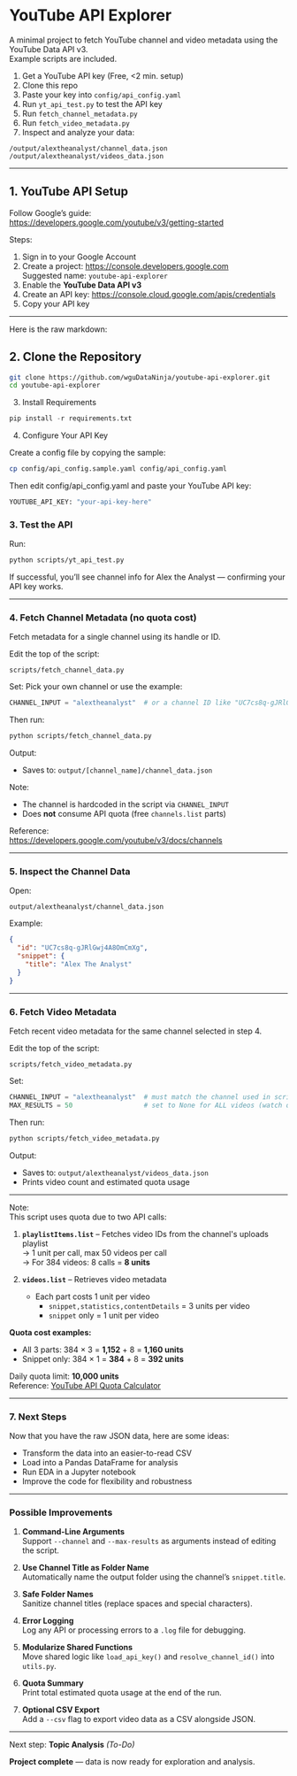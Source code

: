# YouTube API Explorer

A minimal project to fetch YouTube channel and video metadata using the YouTube Data API v3.  
Example scripts are included.

1. Get a YouTube API key  (Free, <2 min. setup)
2. Clone this repo  
3. Paste your key into `config/api_config.yaml`  
4. Run `yt_api_test.py` to test the API key  
5. Run `fetch_channel_metadata.py`  
6. Run `fetch_video_metadata.py`  
7. Inspect and analyze your data:

```
/output/alextheanalyst/channel_data.json  
/output/alextheanalyst/videos_data.json
```

---

## 1. YouTube API Setup

Follow Google’s guide:  
https://developers.google.com/youtube/v3/getting-started

Steps:

1. Sign in to your Google Account  
2. Create a project: https://console.developers.google.com  
   Suggested name: `youtube-api-explorer`  
3. Enable the **YouTube Data API v3**  
4. Create an API key: https://console.cloud.google.com/apis/credentials  
5. Copy your API key  

---

Here is the raw markdown:

## 2. Clone the Repository

```bash
git clone https://github.com/wguDataNinja/youtube-api-explorer.git
cd youtube-api-explorer
````
3. Install Requirements
```python
pip install -r requirements.txt
```

4. Configure Your API Key

Create a config file by copying the sample:
```bash
cp config/api_config.sample.yaml config/api_config.yaml

```

Then edit config/api_config.yaml and paste your YouTube API key:
```python
YOUTUBE_API_KEY: "your-api-key-here"
```



### 3. Test the API

Run:

```bash
python scripts/yt_api_test.py
```

If successful, you’ll see channel info for Alex the Analyst — confirming your API key works.

---

### 4. Fetch Channel Metadata (no quota cost)

Fetch metadata for a single channel using its handle or ID.

Edit the top of the script:

`scripts/fetch_channel_data.py`

Set:
Pick your own channel or use the example:
```python
CHANNEL_INPUT = "alextheanalyst"  # or a channel ID like "UC7cs8q-gJRlGwj4A8OmCmXg"
```

Then run:

```bash
python scripts/fetch_channel_data.py
```

Output:
- Saves to: `output/[channel_name]/channel_data.json`

Note:
- The channel is hardcoded in the script via `CHANNEL_INPUT`
- Does **not** consume API quota (free `channels.list` parts)

Reference:  
https://developers.google.com/youtube/v3/docs/channels

---

### 5. Inspect the Channel Data

Open:

```
output/alextheanalyst/channel_data.json
```

Example:

```json
{
  "id": "UC7cs8q-gJRlGwj4A8OmCmXg",
  "snippet": {
    "title": "Alex The Analyst"
  }
}
```
---

### 6. Fetch Video Metadata

Fetch recent video metadata for the same channel selected in step 4.

Edit the top of the script:

`scripts/fetch_video_metadata.py`

Set:

```python
CHANNEL_INPUT = "alextheanalyst"  # must match the channel used in script 4
MAX_RESULTS = 50                  # set to None for ALL videos (watch quota)
```

Then run:

```bash
python scripts/fetch_video_metadata.py
```

Output:
- Saves to: `output/alextheanalyst/videos_data.json`
- Prints video count and estimated quota usage

---

Note:  
This script uses quota due to two API calls:

1. **`playlistItems.list`** – Fetches video IDs from the channel's uploads playlist  
   → 1 unit per call, max 50 videos per call  
   → For 384 videos: 8 calls = **8 units**

2. **`videos.list`** – Retrieves video metadata  
   - Each part costs 1 unit per video  
     - `snippet,statistics,contentDetails` = 3 units per video  
     - `snippet` only = 1 unit per video

**Quota cost examples:**
- All 3 parts: 384 × 3 = **1,152** + 8 = **1,160 units**
- Snippet only: 384 × 1 = **384** + 8 = **392 units**

Daily quota limit: **10,000 units**  
Reference: [YouTube API Quota Calculator](https://developers.google.com/youtube/v3/determine_quota_cost)

---
### 7. Next Steps

Now that you have the raw JSON data, here are some ideas:

- Transform the data into an easier-to-read CSV  
- Load into a Pandas DataFrame for analysis  
- Run EDA in a Jupyter notebook  
- Improve the code for flexibility and robustness  

---

### Possible Improvements

1. **Command-Line Arguments**  
   Support `--channel` and `--max-results` as arguments instead of editing the script.

2. **Use Channel Title as Folder Name**  
   Automatically name the output folder using the channel’s `snippet.title`.

3. **Safe Folder Names**  
   Sanitize channel titles (replace spaces and special characters).

4. **Error Logging**  
   Log any API or processing errors to a `.log` file for debugging.

5. **Modularize Shared Functions**  
   Move shared logic like `load_api_key()` and `resolve_channel_id()` into `utils.py`.

6. **Quota Summary**  
   Print total estimated quota usage at the end of the run.

7. **Optional CSV Export**  
   Add a `--csv` flag to export video data as a CSV alongside JSON.

---

Next step: **Topic Analysis** *(To-Do)*

**Project complete** — data is now ready for exploration and analysis.


